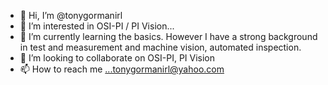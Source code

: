 - 👋 Hi, I’m @tonygormanirl
- 👀 I’m interested in OSI-PI / PI Vision...
- 🌱 I’m currently learning the basics. However I have a strong background in test and measurement and machine vision, automated inspection.
- 💞️ I’m looking to collaborate on OSI-PI, PI Vision
- 📫 How to reach me ...tonygormanirl@yahoo.com

<!---
tonygormanirl/tonygormanirl is a ✨ special ✨ repository because its `README.md` (this file) appears on your GitHub profile.
You can click the Preview link to take a look at your changes.
--->
